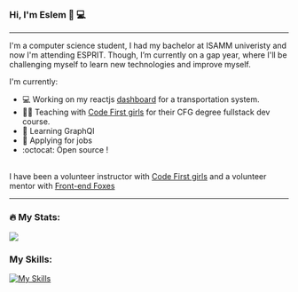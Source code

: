### Hi, I'm Eslem 👋 💻

<hr>
I'm a computer science student, I had my bachelor at ISAMM univeristy and now I'm attending ESPRIT. Though, I’m currently on a gap year, where I'll be challenging myself to learn new technologies and improve myself.

I'm currently:

- 💻 Working on my reactjs [dashboard](https://github.com/EslemOuederni/transportation-app-dashboard) for a transportation system.
- :woman_teacher: Teaching with  <a href='https://codefirstgirls.com/'> Code First girls</a> for their CFG degree fullstack dev course.
- 📝 Learning GraphQl
- :briefcase: Applying for jobs
- :octocat: Open source !
<br>
I have been a volunteer instructor with <a href='https://codefirstgirls.com/'> Code First girls</a> and a volunteer mentor with  <a href="https://frontendfoxes.school/ourschool">Front-end Foxes </a>
<hr>

### :fire: My Stats:
<a href="https://github.com/anuraghazra/github-readme-stats">
  <img align="center" src="https://github-readme-stats.vercel.app/api?username=EslemOuederni&theme=dark&show_icons=true&hide_border=true"/>
</a>
<br>

### My Skills:
[![My Skills](https://skillicons.dev/icons?i=html,css,js,tailwindcss,react,nodejs,express,java,symfony,mongodb,mysql,git,github,vercel,vscode,figma&theme=dark)](https://skillicons.dev)
